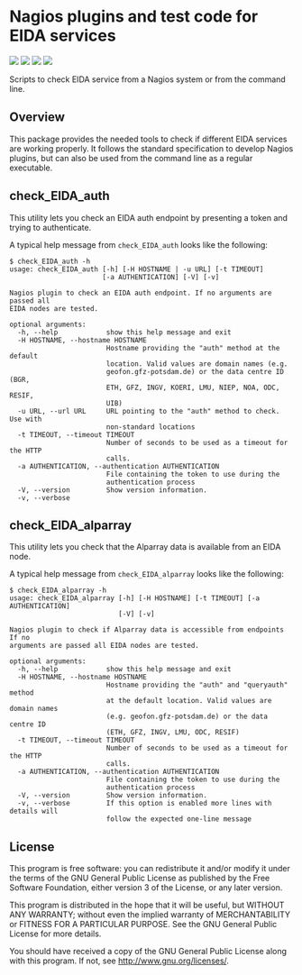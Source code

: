 Nagios plugins and test code for EIDA services
==============================================

![](https://img.shields.io/pypi/v/eidanagios.svg) ![](https://img.shields.io/pypi/pyversions/eidanagios.svg) ![](https://img.shields.io/pypi/format/eidanagios.svg) ![](https://img.shields.io/pypi/status/eidanagios.svg)

Scripts to check EIDA service from a Nagios system or from the command line.

Overview
--------

This package provides the needed tools to check if different EIDA services are working properly. It follows the standard specification to develop Nagios plugins, but can also be used from the command line as a regular executable.

check_EIDA_auth
---------------
This utility lets you check an EIDA auth endpoint by presenting a token and trying to authenticate.

A typical help message from ``check_EIDA_auth`` looks like the following:

    $ check_EIDA_auth -h
    usage: check_EIDA_auth [-h] [-H HOSTNAME | -u URL] [-t TIMEOUT]
                           [-a AUTHENTICATION] [-V] [-v]
    
    Nagios plugin to check an EIDA auth endpoint. If no arguments are passed all
    EIDA nodes are tested.
    
    optional arguments:
      -h, --help            show this help message and exit
      -H HOSTNAME, --hostname HOSTNAME
                            Hostname providing the "auth" method at the default
                            location. Valid values are domain names (e.g.
                            geofon.gfz-potsdam.de) or the data centre ID (BGR,
                            ETH, GFZ, INGV, KOERI, LMU, NIEP, NOA, ODC, RESIF,
                            UIB)
      -u URL, --url URL     URL pointing to the "auth" method to check. Use with
                            non-standard locations
      -t TIMEOUT, --timeout TIMEOUT
                            Number of seconds to be used as a timeout for the HTTP
                            calls.
      -a AUTHENTICATION, --authentication AUTHENTICATION
                            File containing the token to use during the
                            authentication process
      -V, --version         Show version information.
      -v, --verbose

check_EIDA_alparray
-------------------
This utility lets you check that the Alparray data is available from an EIDA node.

A typical help message from ``check_EIDA_alparray`` looks like the following:

    $ check_EIDA_alparray -h    
    usage: check_EIDA_alparray [-h] [-H HOSTNAME] [-t TIMEOUT] [-a AUTHENTICATION]
                               [-V] [-v]
    
    Nagios plugin to check if Alparray data is accessible from endpoints If no
    arguments are passed all EIDA nodes are tested.
    
    optional arguments:
      -h, --help            show this help message and exit
      -H HOSTNAME, --hostname HOSTNAME
                            Hostname providing the "auth" and "queryauth" method
                            at the default location. Valid values are domain names
                            (e.g. geofon.gfz-potsdam.de) or the data centre ID
                            (ETH, GFZ, INGV, LMU, ODC, RESIF)
      -t TIMEOUT, --timeout TIMEOUT
                            Number of seconds to be used as a timeout for the HTTP
                            calls.
      -a AUTHENTICATION, --authentication AUTHENTICATION
                            File containing the token to use during the
                            authentication process
      -V, --version         Show version information.
      -v, --verbose         If this option is enabled more lines with details will
                            follow the expected one-line message
                        
License
-------

This program is free software: you can redistribute it and/or modify
it under the terms of the GNU General Public License as published by
the Free Software Foundation, either version 3 of the License, or
any later version.

This program is distributed in the hope that it will be useful,
but WITHOUT ANY WARRANTY; without even the implied warranty of
MERCHANTABILITY or FITNESS FOR A PARTICULAR PURPOSE.  See the
GNU General Public License for more details.

You should have received a copy of the GNU General Public License
along with this program.  If not, see <http://www.gnu.org/licenses/>.
